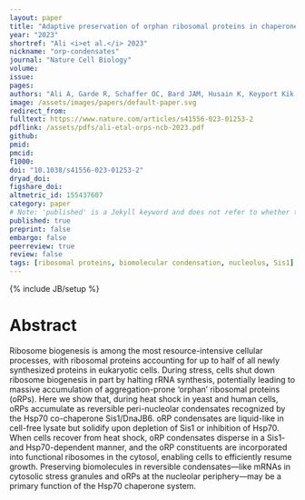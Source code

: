 ```yaml
---
layout: paper
title: "Adaptive preservation of orphan ribosomal proteins in chaperone-stirred condensates"
year: "2023"
shortref: "Ali <i>et al.</i> 2023"
nickname: "orp-condensates"
journal: "Nature Cell Biology"
volume: 
issue: 
pages: 
authors: "Ali A, Garde R, Schaffer OC, Bard JAM, Husain K, Keyport Kik S, Davis KA, Luengo-Woods S, Drummond DA, Squires AH, Pincus D"
image: /assets/images/papers/default-paper.svg
redirect_from: 
fulltext: https://www.nature.com/articles/s41556-023-01253-2
pdflink: /assets/pdfs/ali-etal-orps-ncb-2023.pdf
github: 
pmid: 
pmcid: 
f1000: 
doi: "10.1038/s41556-023-01253-2"
dryad_doi: 
figshare_doi: 
altmetric_id: 155437607
category: paper
# Note: 'published' is a Jekyll keyword and does not refer to whether the paper is published, but rather to whether this Markdown should be part of the rendered site.
published: true
preprint: false
embargo: false	
peerreview: true
review: false
tags: [ribosomal proteins, biomolecular condensation, nucleolus, Sis1]
---
```

{% include JB/setup %}

# Abstract 

Ribosome biogenesis is among the most resource-intensive cellular processes, with ribosomal proteins accounting for up to half of all newly synthesized proteins in eukaryotic cells. During stress, cells shut down ribosome biogenesis in part by halting rRNA synthesis, potentially leading to massive accumulation of aggregation-prone ‘orphan’ ribosomal proteins (oRPs). Here we show that, during heat shock in yeast and human cells, oRPs accumulate as reversible peri-nucleolar condensates recognized by the Hsp70 co-chaperone Sis1/DnaJB6. oRP condensates are liquid-like in cell-free lysate but solidify upon depletion of Sis1 or inhibition of Hsp70. When cells recover from heat shock, oRP condensates disperse in a Sis1- and Hsp70-dependent manner, and the oRP constituents are incorporated into functional ribosomes in the cytosol, enabling cells to efficiently resume growth. Preserving biomolecules in reversible condensates—like mRNAs in cytosolic stress granules and oRPs at the nucleolar periphery—may be a primary function of the Hsp70 chaperone system.
